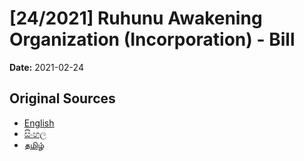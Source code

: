 # [24/2021] Ruhunu Awakening Organization (Incorporation) - Bill

**Date:** 2021-02-24

## Original Sources

- [English](https://documents.gov.lk/view/bills/2021/2/24-2021_E.pdf)
- [සිංහල](https://documents.gov.lk/view/bills/2021/2/24-2021_S.pdf)
- [தமிழ்](https://documents.gov.lk/view/bills/2021/2/24-2021_T.pdf)
